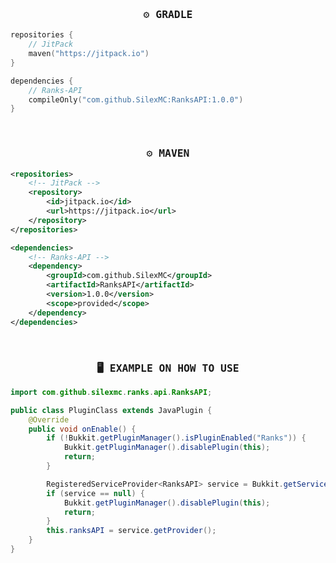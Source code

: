 <h3 align="center"> <samp>⚙️ GRADLE</samp> </h3>

```kotlin
repositories {
    // JitPack
    maven("https://jitpack.io")
}

dependencies {
    // Ranks-API 
    compileOnly("com.github.SilexMC:RanksAPI:1.0.0")
}
```

<br />

<h3 align="center"> <samp>⚙️ MAVEN</samp> </h3>

```xml
<repositories>
    <!-- JitPack -->
    <repository>
        <id>jitpack.io</id>
        <url>https://jitpack.io</url>
    </repository>
</repositories>

<dependencies>
    <!-- Ranks-API -->
    <dependency>
        <groupId>com.github.SilexMC</groupId>
        <artifactId>RanksAPI</artifactId>
        <version>1.0.0</version>
        <scope>provided</scope>
    </dependency>
</dependencies>
```

<br />

<h3 align="center"> <samp>🖥 EXAMPLE ON HOW TO USE</samp> </h3>

```java
import com.github.silexmc.ranks.api.RanksAPI;

public class PluginClass extends JavaPlugin {
    @Override
    public void onEnable() {
        if (!Bukkit.getPluginManager().isPluginEnabled("Ranks")) {
            Bukkit.getPluginManager().disablePlugin(this);
            return;
        }

        RegisteredServiceProvider<RanksAPI> service = Bukkit.getServicesManager().getRegistration(RanksAPI.class);
        if (service == null) {
            Bukkit.getPluginManager().disablePlugin(this);
            return;
        }
        this.ranksAPI = service.getProvider();
    }
}
```